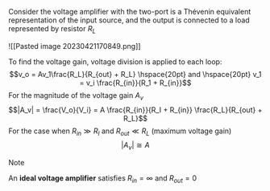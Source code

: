 Consider the voltage amplifier with the two-port is a Thévenin equivalent representation of the input source, and the output is connected to a load represented by resistor $R_L$

![[Pasted image 20230421170849.png]]

To find the voltage gain, voltage division is applied to each loop:
$$v_o = Av_1\frac{R_L}{R_{out} + R_L} \hspace{20pt} and \hspace{20pt} v_1 = v_i \frac{R_{in}}{R_1 + R_{in}}$$
For the magnitude of the voltage gain $A_v$
$$|A_v| = \frac{V_o}{V_i} = A \frac{R_{in}}{R_I + R_{in}} \frac{R_L}{R_{out} + R_L}$$
For the case when $R_{in} \gg R_I$ and $R_{out} \ll R_L$ (maximum voltage gain)
$$|A_v| \cong A$$
>[!note]
>An **ideal voltage amplifier** satisfies $R_{in} = \infty$ and $R_{out} = 0$

